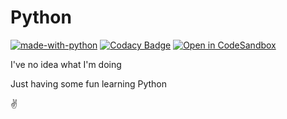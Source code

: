 # Python

[![made-with-python](https://img.shields.io/badge/Made%20with-Python-1f425f.svg)](https://www.python.org/) [![Codacy Badge](https://api.codacy.com/project/badge/Grade/331d5798b0fd4753bdefe6cd90e03212)](https://app.codacy.com/manual/dopewind/Python?utm_source=github.com&utm_medium=referral&utm_content=dopewind/Python&utm_campaign=Badge_Grade_Dashboard) [![Open in CodeSandbox](https://img.shields.io/badge/Open%20in-CodeSandbox-blue?style=flat-square&logo=codesandbox)](https://githubbox.com/dopewind/Python)

I've no idea what I'm doing

Just having some fun learning Python

✌
